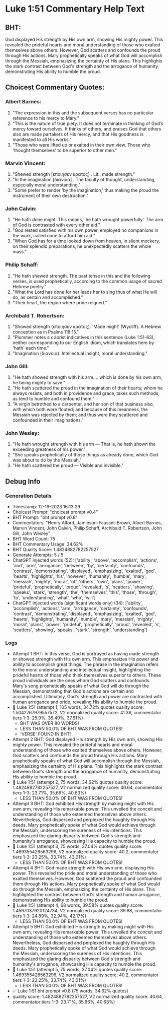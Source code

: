 # Luke 1:51 Commentary Help Text

## BHT:
God displayed His strength by His own arm, showing His mighty power. This revealed the prideful hearts and moral understanding of those who exalted themselves above others. However, God scatters and confounds the proud through His actions. Mary prophetically speaks of what God will accomplish through the Messiah, emphasizing the certainty of His plans. This highlights the stark contrast between God's strength and the arrogance of humanity, demonstrating His ability to humble the proud.

## Choicest Commentary Quotes:
### Albert Barnes:
1. "The expression in this and the subsequent verses has no particular reference to his mercy to Mary."
2. "This is the nature of true piety. It does not terminate in thinking of God’s mercy toward ourselves. It thinks of others, and praises God that others also are made partakers of His mercy, and that His goodness is manifested to all His works."
3. "Those who were lifted up or exalted in their own view. Those who 'thought themselves' to be superior to other men."

### Marvin Vincent:
1. "Shewed strength [εποιησεν κρατος] . Lit., made strength."
2. "In the imagination [διανοια] . The faculty of thought, understanding, especially moral understanding."
3. "Some prefer to render 'by the imagination,' thus making the proud the instrument of their own destruction."

### John Calvin:
1. "He hath done might. This means, 'he hath wrought powerfully.' The arm of God is contrasted with every other aid."
2. "God rested satisfied with his own power, employed no companions in the work, called none to afford him aid."
3. "When God has for a time looked down from heaven, in silent mockery, on their splendid preparations, he unexpectedly scatters the whole mass."

### Philip Schaff:
1. "He hath shewed strength. The past tense in this and the following verses, is used prophetically, according to the common usage of sacred Hebrew poetry." 
2. "What the Lord has done for her leads her to sing thus of what He will do, as certain and accomplished."
3. "Their heart, the region where pride reigned."

### Archibald T. Robertson:
1. "Showed strength (εποιησεν κρατος). 'Made might' (Wycliff). A Hebrew conception as in Psalms 118:15."
2. "Plummer notes six aorist indicatives in this sentence (Luke 1:51-63), neither corresponding to our English idiom, which translates here by 'hath' each time."
3. "Imagination (διανοια). Intellectual insight, moral understanding."

### John Gill:
1. "He hath showed strength with his arm.... which is done by his own arm, he being mighty to save." 
2. "He hath scattered the proud in the imagination of their hearts; whom he always resists, and both in providence and grace, takes such methods, as tend to humble and confound them." 
3. "A virgin betrothed to a carpenter, and her son of that business also, with which both were flouted; and because of this meanness, the Messiah was rejected by them; and thus were they scattered and confounded in their imaginations."

### John Wesley:
1. "He hath wrought strength with his arm — That is, he hath shown the exceeding greatness of his power."
2. "She speaks prophetically of those things as already done, which God was about to do by the Messiah."
3. "He hath scattered the proud — Visible and invisible."


## Debug Info
### Generation Details
- Timestamp: 12-19-2023 16:13:29
- Choicest Prompt: "choicest prompt v0.4"
- BHT Prompt: "bht prompt v0.8"
- Commentators: "Henry Alford, Jamieson-Fausset-Brown, Albert Barnes, Marvin Vincent, John Calvin, Philip Schaff, Archibald T. Robertson, John Gill, John Wesley"
- BHT Word Count: 75
- BHT Commentary Usage: 34.62%
- BHT Quality Score: 1.4824882782257527
- Generate Attempts: 5 / 5
- ChatGPT injected words (52):
	['ability', 'above', 'accomplish', 'actions', 'and', 'arm', 'arrogance', 'between', 'by', 'certainty', 'confounds', 'contrast', 'demonstrating', 'displayed', 'emphasizing', 'exalted', 'god', 'hearts', 'highlights', 'his', 'however', 'humanity', 'humble', 'mary', 'messiah', 'mighty', 'moral', 'of', 'others', 'own', 'plans', 'power', 'prideful', 'prophetically', 'proud', 'revealed', 's', 'scatters', 'showing', 'speaks', 'stark', 'strength', 'the', 'themselves', 'this', 'those', 'through', 'to', 'understanding', 'what', 'who', 'will']
- ChatGPT injected words (significant words only) (34):
	['ability', 'accomplish', 'actions', 'arm', 'arrogance', 'certainty', 'confounds', 'contrast', 'demonstrating', 'displayed', 'emphasizing', 'exalted', 'god', 'hearts', 'highlights', 'humanity', 'humble', 'mary', 'messiah', 'mighty', 'moral', 'plans', 'power', 'prideful', 'prophetically', 'proud', 'revealed', 's', 'scatters', 'showing', 'speaks', 'stark', 'strength', 'understanding']

### Logs
- Attempt 1 BHT: In this verse, God is portrayed as having made strength or showed strength with His own arm. This emphasizes His power and ability to accomplish great things. The phrase in the imagination refers to the moral understanding and intellectual insight, highlighting the prideful hearts of those who think themselves superior to others. These proud individuals are the ones whom God scatters and confounds. Mary's song prophetically speaks of what God will do through the Messiah, demonstrating that God's actions are certain and accomplished. Ultimately, God's strength and power are contrasted with human arrogance and pride, revealing His ability to humble the proud.
- 🔄 Luke 1:51 (attempt 1, 105 words, 34.72% quotes quality score: 1.5042767979557572, V2 normalized quality score: 41.36, commentator tiers 1-3: 25.9%, 36.49%, 37.61%) 
	- BHT WAS OVER 80 WORDS! 
	- LESS THAN 50.0% OF BHT WAS FROM QUOTES! 
	- 'VERSE' FOUND IN BHT!
- Attempt 2 BHT: God displayed His strength by His own arm, showing His mighty power. This revealed the prideful hearts and moral understanding of those who exalted themselves above others. However, God scatters and confounds the proud through His actions. Mary prophetically speaks of what God will accomplish through the Messiah, emphasizing the certainty of His plans. This highlights the stark contrast between God's strength and the arrogance of humanity, demonstrating His ability to humble the proud.
- 🔄 Luke 1:51 (attempt 2, 75 words, 34.62% quotes quality score: 1.4824882782257527, V2 normalized quality score: 40.64, commentator tiers 1-3: 23.71%, 35.66%, 40.63%) 
	- LESS THAN 50.0% OF BHT WAS FROM QUOTES!
- Attempt 3 BHT: God exhibited His strength by making might with His own arm, revealing His remarkable power. This unveiled the conceit and understanding of those who esteemed themselves above others. Nevertheless, God dispersed and perplexed the haughty through His deeds. Mary prophetically spoke of what God would achieve through the Messiah, underscoring the sureness of His intentions. This emphasized the glaring disparity between God's strength and humanity's arrogance, showcasing His capacity to humble the proud.
- 🔄 Luke 1:51 (attempt 3, 75 words, 37.04% quotes quality score: 1.469355428563296, V2 normalized quality score: 40.2, commentator tiers 1-3: 23.25%, 33.74%, 43.01%) 
	- LESS THAN 50.0% OF BHT WAS FROM QUOTES!
- Attempt 4 BHT: God made strength with His own arm, displaying His power. This revealed the pride and moral understanding of those who exalted themselves. However, God scattered the proud and confounded them through His actions. Mary prophetically spoke of what God would do through the Messiah, emphasizing the certainty of His plans. This highlighted the contrast between God's strength and human arrogance, demonstrating His ability to humble the proud.
- 🔄 Luke 1:51 (attempt 4, 68 words, 39.58% quotes quality score: 1.4597037920124734, V2 normalized quality score: 39.88, commentator tiers 1-3: 24.89%, 32.94%, 42.17%) 
	- LESS THAN 50.0% OF BHT WAS FROM QUOTES!
- Attempt 5 BHT: God exhibited His strength by making might with His own arm, revealing His remarkable power. This unveiled the conceit and understanding of those who esteemed themselves above others. Nevertheless, God dispersed and perplexed the haughty through His deeds. Mary prophetically spoke of what God would achieve through the Messiah, underscoring the sureness of His intentions. This emphasized the glaring disparity between God's strength and humanity's arrogance, showcasing His capacity to humble the proud.
- 🔄 Luke 1:51 (attempt 5, 75 words, 37.04% quotes quality score: 1.469355428563296, V2 normalized quality score: 40.2, commentator tiers 1-3: 23.25%, 33.74%, 43.01%) 
	- LESS THAN 50.0% OF BHT WAS FROM QUOTES!
- ✅ Luke 1:51 bht prompt v0.8 (75 words, 34.62% quotes)
- quality score: 1.4824882782257527, V2 normalized quality score: 40.64, commentator tiers 1-3: 23.71%, 35.66%, 40.63%)